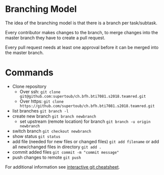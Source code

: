 # Branching Model
The idea of the branching model is that there is a branch per task/subtask.

Every contributor makes changes to the branch, to merge changes into the master branch they have to create a pull request.

Every pull request needs at least one approval before it can be merged into the master branch.

# Commands
- Clone repository 
  - Over ssh: `git clone git@github.com:supertoub/ch.bfh.bti7081.s2018.teamred.git`
  - Over https: `git clone https://github.com/supertoub/ch.bfh.bti7081.s2018.teamred.git`
- list branches `git branch -l`
- create new branch `git branch newbranch`
  - set upstream (remote location) for branch `git branch -u origin newbranch`
- switch branch `git checkout newbranch`
- show status `git status`
- add file (needed for new files or changed files) `git add filename` or add all new/changed files in directory `git add .`
- commit added files `git commit -m "commit message"`
- push changes to remote `git push`

For additional information see [interactive git cheatsheet](https://ndpsoftware.com/git-cheatsheet.html).
